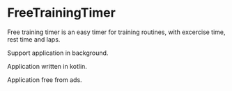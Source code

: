 # FreeTrainingTimer


Free training timer is an easy timer for training routines, with excercise time, rest time and laps.

Support application in background.

Application written in kotlin.

Application free from ads.

